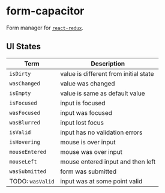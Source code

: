 # form-capacitor

Form manager for [`react-redux`](https://github.com/reactjs/react-redux).


## UI States

| Term           | Description                        |
| -------------- | ---------------------------------- |
| `isDirty`      | value is different from initial state |
| `wasChanged`   | value was changed |
| `isEmpty`      | value is same as default value |
| `isFocused`    | input is focused |
| `wasFocused`   |  input was focused
| `wasBlurred`   | input lost focus |
| `isValid`      | input has no validation errors |
| `isHovering`   | mouse is over input |
| `mouseEntered` | mouse was over input |
| `mouseLeft`    | mouse entered input and then left |
| `wasSubmitted` | form was submitted |
| TODO: `wasValid`     | input was at some point valid |